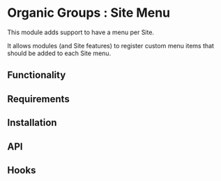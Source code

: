 # Organic Groups : Site Menu
This module adds support to have a menu per Site.

It allows modules (and Site features) to register custom menu items that 
should be added to each Site menu.




## Functionality




## Requirements




## Installation




## API




## Hooks
